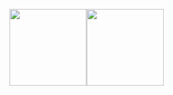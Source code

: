 

<!--
**wolfstark/wolfstark** is a ✨ _special_ ✨ repository because its `README.md` (this file) appears on your GitHub profile.

Here are some ideas to get you started:

- 🔭 I’m currently working on ...
- 🌱 I’m currently learning ...
- 👯 I’m looking to collaborate on ...
- 🤔 I’m looking for help with ...
- 💬 Ask me about ...
- 📫 How to reach me: ...
- 😄 Pronouns: ...
- ⚡ Fun fact: ...
-->

<img align="" height="137px" src="https://github-readme-stats.vercel.app/api?username=wolfstark&hide_title=true&hide_border=true&show_icons=true&include_all_commits=true&line_height=21" /><img align="" height="137px" src="https://github-readme-stats.vercel.app/api/top-langs/?username=wolfstark&hide_title=true&hide_border=true&layout=compact" />
